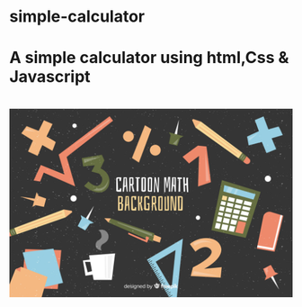 # simple-calculator

<h1>A simple calculator using html,Css & Javascript<h1>
  <img src="https://github.com/Vsnikhilmaheswar/simple-calculator/blob/main/img.jpg">
